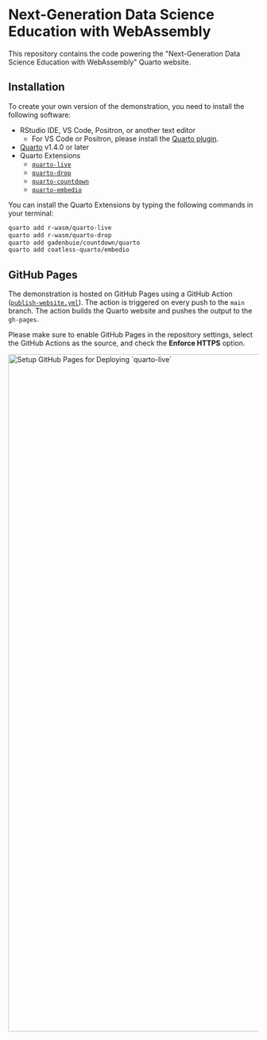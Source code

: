 # Next-Generation Data Science Education with WebAssembly

This repository contains the code powering the "Next-Generation Data Science Education with WebAssembly" Quarto website.

## Installation

To create your own version of the demonstration, you need to install the following software:

- RStudio IDE, VS Code, Positron, or another text editor
  - For VS Code or Positron, please install the [Quarto plugin](https://open-vsx.org/extension/quarto/quarto).
- [Quarto](https://quarto.org) v1.4.0 or later
- Quarto Extensions
  - [`quarto-live`](https://r-wasm.github.io/quarto-live/)
  - [`quarto-drop`](https://github.com/r-wasm/quarto-drop)
  - [`quarto-countdown`](https://github.com/gadenbuie/countdown/tree/main/quarto)
  - [`quarto-embedio`](https://github.com/coatless-quarto/embedio)

You can install the Quarto Extensions by typing the following commands in your terminal:

```bash
quarto add r-wasm/quarto-live
quarto add r-wasm/quarto-drop
quarto add gadenbuie/countdown/quarto
quarto add coatless-quarto/embedio
```

## GitHub Pages

The demonstration is hosted on GitHub Pages using a GitHub Action ([`publish-website.yml`](.github/workflows/publish-website.yml)). The action is triggered on every push to the `main` branch. The action builds the Quarto website and pushes the output to the `gh-pages`. 

Please make sure to enable GitHub Pages in the repository settings, select the GitHub Actions as the source,
and check the **Enforce HTTPS** option.

<img width="1362" alt="Setup GitHub Pages for Deploying `quarto-live`" src="https://github.com/user-attachments/assets/5c47f7a6-64ba-45f2-b3cf-2303fb801579">
